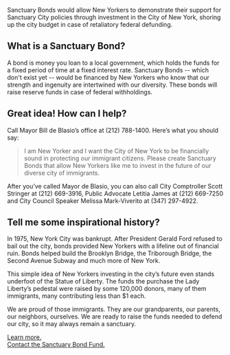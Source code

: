 Sanctuary Bonds would allow New Yorkers to demonstrate their support for Sanctuary City policies through investment in the City of New York, shoring up the city budget in case of retaliatory federal defunding.

## What is a Sanctuary Bond?

A bond is money you loan to a local government, which holds the funds for a fixed period of time at a fixed interest rate. Sanctuary Bonds -- which don't exist yet -- would be financed by New Yorkers who know that our strength and ingenuity are intertwined with our diversity. These bonds will raise reserve funds in case of federal withholdings.

## Great idea! How can I help?

Call Mayor Bill de Blasio’s office at (212) 788-1400. Here’s what you should say:

>I am New Yorker and I want the City of New York to be financially sound in protecting our immigrant citizens. Please create Sanctuary Bonds that allow New Yorkers like me to invest in the future of our diverse city of immigrants.

After you’ve called Mayor de Blasio, you can also call City Comptroller Scott Stringer at (212) 669-3916, Public Advocate Letitia James at (212) 669-7250 and City Council Speaker Melissa Mark-Viverito at (347) 297-4922.

##  Tell me some inspirational history?

In 1975, New York City was bankrupt. After President Gerald Ford refused to bail out the city, bonds provided New Yorkers with a lifeline out of financial ruin. Bonds helped build the Brooklyn Bridge, the Triborough Bridge, the Second Avenue Subway and much more of New York.

This simple idea of New Yorkers investing in the city’s future even stands underfoot of the Statue of Liberty. The funds the purchase the Lady Liberty’s pedestal were raised by some 120,000 donors, many of them immigrants, many contributing less than $1 each.

We are proud of those immigrants. They are our grandparents, our parents, our neighbors, ourselves. We are ready to raise the funds needed to defend our city, so it may always remain a sanctuary.

[Learn more.](http://bit.ly/sanctuarybondmemo)  
[Contact the Sanctuary Bond Fund.](mailto:sanctuarybond@gmail.com)
